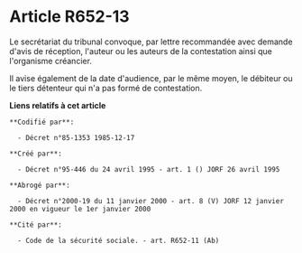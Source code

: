 # Article R652-13

Le secrétariat du tribunal convoque, par lettre recommandée avec demande d'avis de réception, l'auteur ou les auteurs de la
contestation ainsi que l'organisme créancier.

Il avise également de la date d'audience, par le même moyen, le débiteur ou le tiers détenteur qui n'a pas formé de
contestation.

**Liens relatifs à cet article**

	**Codifié par**:

	  - Décret n°85-1353 1985-12-17

	**Créé par**:

	  - Décret n°95-446 du 24 avril 1995 - art. 1 () JORF 26 avril 1995

	**Abrogé par**:

	  - Décret n°2000-19 du 11 janvier 2000 - art. 8 (V) JORF 12 janvier 2000 en vigueur le 1er janvier 2000

	**Cité par**:

	  - Code de la sécurité sociale. - art. R652-11 (Ab)
